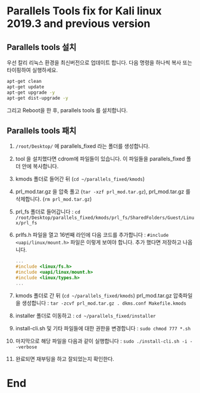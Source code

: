 # Parallels Tools fix for Kali linux 2019.3 and previous version

## Parallels tools 설치
우선 칼리 리눅스 환경을 최신버전으로 업데이트 합니다. 다음 명령을 하나씩 복사 또는 타이핑하여 실행하세요.
``` bash
apt-get clean
apt-get update
apt-get upgrade -y
apt-get dist-upgrade -y
```
그리고 Reboot을 한 후, parallels tools 를 설치합니다.

## Parallels tools 패치
1. `/root/Desktop/` 에 parallels_fixed 라는 폴더를 생성합니다.
2. tool 을 설치했다면 cdrom에 파일들이 있습니다. 이 파일들을 parallels_fixed 폴더 안에 복사합니다.
3. kmods 폴더로 들어간 뒤 (`cd ~/parallels_fixed/kmods`)
4. prl_mod.tar.gz 을 압축 풀고 (`tar -xzf prl_mod.tar.gz`), prl_mod.tar.gz 를 삭제합니다. (`rm prl_mod.tar.gz`)
5. prl_fs 폴더로 들어갑니다 : `cd /root/Desktop/parallels_fixed/kmods/prl_fs/SharedFolders/Guest/Linux/prl_fs`
6. prlfs.h 파일을 열고 16번째 라인에 다음 코드를 추가합니다 : `#include <uapi/linux/mount.h>`
    파일은 이렇게 보여야 합니다. 추가 했다면 저장하고 나옵니다.

    ``` c
    ...
    #include <linux/fs.h>
    #include <uapi/linux/mount.h>   
    #include <linux/types.h>
    ...
    ``` 

1. kmods 폴더로 간 뒤 (`cd ~/parallels_fixed/kmods`) prl_mod.tar.gz 압축파일을 생성합니다 : `tar -zcvf prl_mod.tar.gz . dkms.conf Makefile.kmods`
2. installer 폴더로 이동하고 : `cd ~/parallels_fixed/installer`
3. install-cli.sh 및 기타 파일들에 대한 권한을 변경합니다 :  `sudo chmod 777 *.sh`
4. 마지막으로 해당 파일을 다음과 같이 실행합니다 : `sudo ./install-cli.sh -i --verbose`
5. 완료되면 재부팅을 하고 잘되었는지 확인한다.

# End